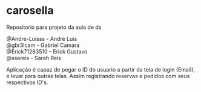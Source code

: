 # carosella

Repositorio para projeto da aula de ds

@Andre-Luisss - André Luis <br>
@gbr3lcam - Gabriel Camara <br>
@Erick71283510 - Erick Gustavo <br>
@ssareis - Sarah Reis

Aplicação é capaz de pegar o ID do usuario a partir da tela de login (Email), e levar para outras telas.
Assim registrando reservas e pedidos com seus respectivos ID's.
